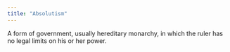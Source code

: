```yaml
---
title: "Absolutism"
---
```

A form of government, usually hereditary monarchy, in which the ruler has no legal limits on his or her power.

